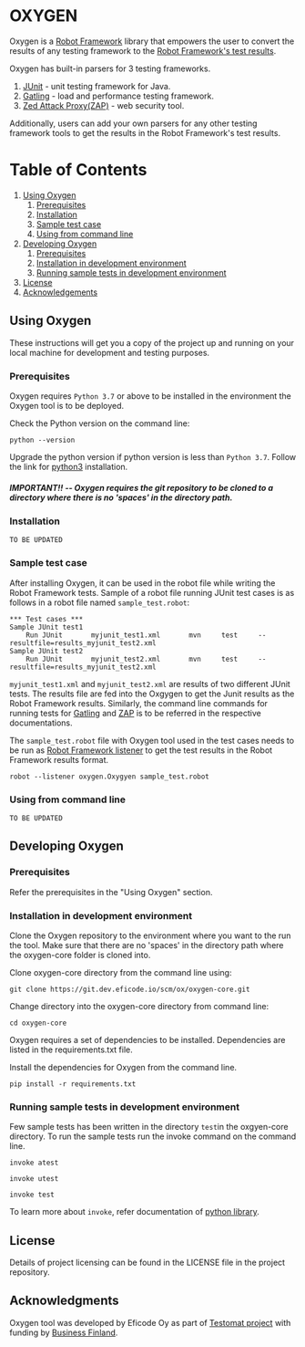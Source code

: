 # OXYGEN 

Oxygen is a [Robot Framework](https://robotframework.org/) library that empowers the user to convert the results of any testing framework to the [Robot Framework's test results](https://robotframework.org/robotframework/latest/RobotFrameworkUserGuide.html#created-outputs). 

Oxygen has built-in parsers for 3 testing frameworks. 

1. [JUnit](https://junit.org/junit5/) - unit testing framework for Java.
2. [Gatling](https://gatling.io/) - load and performance testing framework.
3. [Zed Attack Proxy(ZAP)](https://www.zaproxy.org/) - web security tool. 

Additionally, users can add your own parsers for any other testing framework tools to get the results in the Robot Framework's test results. 

# Table of Contents
1. [Using Oxygen](#getting-started)
    1. [Prerequisites]()
    2. [Installation]()
    3. [Sample test case]()
    4. [Using from command line]()
2. [Developing Oxygen]()
    1. [Prerequisites]()
    2. [Installation in development environment]()
    3. [Running sample tests in development environment]()
3. [License]()
4. [Acknowledgements]()

## Using Oxygen

These instructions will get you a copy of the project up and running on your local machine for development and testing purposes.

### Prerequisites

Oxygen requires `Python 3.7` or above to be installed in the environment the Oxygen tool is to be deployed. 

Check the Python version on the command line:
```
python --version
```

Upgrade the python version if python version is less than `Python 3.7`. Follow the link for [python3](https://realpython.com/installing-python/) installation.

##### IMPORTANT!! --  Oxygen requires the git repository to be cloned to a directory where there is no 'spaces' in the directory path.

### Installation

`TO BE UPDATED`

### Sample test case

After installing Oxygen, it can be used in the robot file while writing the Robot Framework tests. Sample of a robot file running JUnit test cases is as follows in a robot file named `sample_test.robot`:

```
*** Test cases ***
Sample JUnit test1
    Run JUnit       myjunit_test1.xml       mvn     test     --resultfile=results_myjunit_test2.xml
Sample JUnit test2
    Run JUnit       myjunit_test2.xml       mvn     test     --resultfile=results_myjunit_test2.xml  
```

`myjunit_test1.xml` and `myjunit_test2.xml` are results of two different JUnit tests. The results file are fed into the Oxgygen to get the Junit results as the Robot Framework results. Similarly, the command line commands for running tests for [Gatling](https://gatling.io/) and [ZAP](https://www.zaproxy.org/) is to be referred in the respective documentations.


The `sample_test.robot` file with Oxygen tool used in the test cases needs to be run as [Robot Framework listener](http://robotframework.org/robotframework/latest/RobotFrameworkUserGuide.html#listener-interface) to get the test results in the Robot Framework results format.

```
robot --listener oxygen.Oxygyen sample_test.robot
```


### Using from command line

`TO BE UPDATED`

## Developing Oxygen

### Prerequisites

Refer the prerequisites in the "Using Oxygen" section.

### Installation in development environment

Clone the Oxygen repository to the environment where you want to the run the tool. Make sure that there are no 'spaces' in the directory path where the oxygen-core folder is cloned into.

Clone oxygen-core directory from the command line using:

```
git clone https://git.dev.eficode.io/scm/ox/oxygen-core.git
```
Change directory into the oxygen-core directory from command line:
```
cd oxygen-core
```
Oxygen requires a set of dependencies to be installed. Dependencies are listed in the requirements.txt file. 

Install the dependencies for Oxygen from the command line. 

```
pip install -r requirements.txt
```

### Running sample tests in development environment

Few sample tests has been written in the directory `test`in the oxgyen-core directory. To run the sample tests run the invoke command on the command line.

```
invoke atest
```
```
invoke utest
```
```
invoke test
```
To learn more about `invoke`, refer documentation of [python library](http://www.pyinvoke.org/).

## License

Details of project licensing can be found in the LICENSE file in the project repository.

## Acknowledgments

Oxygen tool  was developed by Eficode Oy as part of [Testomat project](https://www.testomatproject.eu/) with funding by [Business Finland](https://www.businessfinland.fi/).
